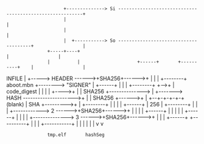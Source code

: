                          +--------------> Si ---------------------------------------------------------+
                         |                                                                            |
                         |                                                                            |
                         |  +-----------> So --------------------------------------+                  |
                   +-----+----+                                                    |                  |
                   |          |                     +------+       +----------+    |                  |
INFILE             |          +-----> HEADER ------>+SHA256+------>+          |    |                  |   +--------+
aboot.mbn +--------> "SIGNER" |                     +------+       |          |    |     +--------+   +-->+        | code_digest
                   |          |                                    |          |    +---->+        |       | SHA256 +-------------->
                   |          +-------> HASH --------------------->+          |          | SHA256 +------>+        |
                   +--+-+-+-+-+        (blank)                     |   SHA    +--------->+        |       +--------+
                      | | | |                       +------+       |   256    |          +--------+
                      | | | +------------> 2 ------>+SHA256+------>+          |
                      | | |                         +------+       |          |
                      | | |                         +------+       |          |
                      | | +--------------> 3 ------>+SHA256+------>+          |
                      | |                           +------+       +----------+
                      | |
                      | +-----------+
                      |             |
                      |             |
                      |             |
                      v             v

                   tmp.elf       hashSeg

